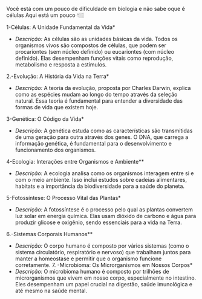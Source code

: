 Você está com um pouco de dificuldade em biologia e não sabe oque é células 
Aqui está um pouco 👇🏼

1-Células: A Unidade Fundamental da Vida*
   - *Descrição:* As células são as unidades básicas da vida. Todos os organismos vivos são compostos de células, que podem ser procariontes (sem núcleo definido) ou eucariontes (com núcleo definido). Elas desempenham funções vitais como reprodução, metabolismo e resposta a estímulos.

2.-Evolução: A História da Vida na Terra*
   - *Descrição:* A teoria da evolução, proposta por Charles Darwin, explica como as espécies mudam ao longo do tempo através da seleção natural. Essa teoria é fundamental para entender a diversidade das formas de vida que existem hoje.

3-Genética: O Código da Vida*
   - *Descrição:* A genética estuda como as características são transmitidas de uma geração para outra através dos genes. O DNA, que carrega a informação genética, é fundamental para o desenvolvimento e funcionamento dos organismos.

4-Ecologia: Interações entre Organismos e Ambiente**
   - *Descrição:* A ecologia analisa como os organismos interagem entre si e com o meio ambiente. Isso inclui estudos sobre cadeias alimentares, habitats e a importância da biodiversidade para a saúde do planeta.

5-Fotossíntese: O Processo Vital das Plantas*
   - *Descrição:* A fotossíntese é o processo pelo qual as plantas convertem luz solar em energia química. Elas usam dióxido de carbono e água para produzir glicose e oxigênio, sendo essenciais para a vida na Terra.

6.-Sistemas Corporais Humanos**
   - *Descrição:* O corpo humano é composto por vários sistemas (como o sistema circulatório, respiratório e nervoso) que trabalham juntos para manter a homeostase e permitir que o organismo funcione corretamente.  7. -Microbioma: Os Microrganismos em Nossos Corpos*
   - *Descrição:* O microbioma humano é composto por trilhões de microrganismos que vivem em nosso corpo, especialmente no intestino. Eles desempenham um papel crucial na digestão, saúde imunológica e até mesmo na saúde mental.

